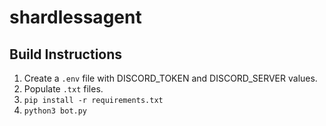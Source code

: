# shardlessagent

## Build Instructions
1. Create a `.env` file with DISCORD_TOKEN and DISCORD_SERVER values.
1. Populate `.txt` files.
1. `pip install -r requirements.txt`
1. `python3 bot.py`
